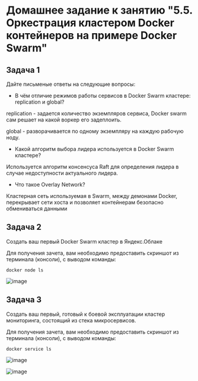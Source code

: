 # Домашнее задание к занятию "5.5. Оркестрация кластером Docker контейнеров на примере Docker Swarm"

## Задача 1

Дайте письменые ответы на следующие вопросы:

- В чём отличие режимов работы сервисов в Docker Swarm кластере: replication и global?

replication - задается количество экземпляров сервиса, Docker swarm сам решает на какой воркер его задеплоить.

global - разворачивается по одному экземпляру на каждую рабочую ноду.

- Какой алгоритм выбора лидера используется в Docker Swarm кластере?

Используется алгоритм консенсуса Raft для определения лидера в случае недоступности актуального лидера.

- Что такое Overlay Network?

Кластерная сеть используемая в Swarm, между демонами Docker, перекрывает сети хоста и позволяет контейнерам безопасно обмениваться данными

## Задача 2

Создать ваш первый Docker Swarm кластер в Яндекс.Облаке

Для получения зачета, вам необходимо предоставить скриншот из терминала (консоли), с выводом команды:
```
docker node ls
```

![image](https://user-images.githubusercontent.com/106802398/198275285-366bd4fe-dd30-4c2d-aba8-d449d0c50fbf.png)

## Задача 3

Создать ваш первый, готовый к боевой эксплуатации кластер мониторинга, состоящий из стека микросервисов.

Для получения зачета, вам необходимо предоставить скриншот из терминала (консоли), с выводом команды:
```
docker service ls
```
![image](https://user-images.githubusercontent.com/106802398/198277709-06393681-d68d-47eb-a87c-16bc00d696ba.png)


![image](https://user-images.githubusercontent.com/106802398/198283962-8f609dae-abd1-469f-ba88-6b2397199191.png)
